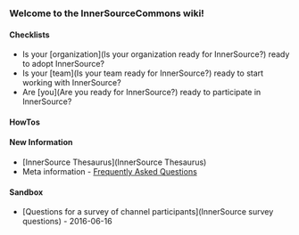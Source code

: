 ### Welcome to the InnerSourceCommons wiki!

#### Checklists

* Is your [organization](Is your organization ready for InnerSource?) ready to adopt InnerSource?
* Is your [team](Is your team ready for InnerSource?) ready to start working with InnerSource?
* Are [you](Are you ready for InnerSource?) ready to participate in InnerSource?

#### HowTos

#### New Information
* [InnerSource Thesaurus](InnerSource Thesaurus)
* Meta information - [Frequently Asked Questions](FAQ)

#### Sandbox
* [Questions for a survey of channel participants](InnerSource survey questions) - 2016-06-16